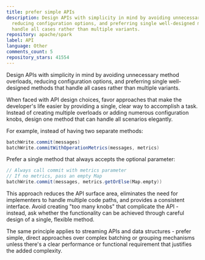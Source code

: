 ```yaml
---
title: prefer simple APIs
description: Design APIs with simplicity in mind by avoiding unnecessary method overloads,
  reducing configuration options, and preferring single well-designed methods that
  handle all cases rather than multiple variants.
repository: apache/spark
label: API
language: Other
comments_count: 5
repository_stars: 41554
---
```


Design APIs with simplicity in mind by avoiding unnecessary method overloads, reducing configuration options, and preferring single well-designed methods that handle all cases rather than multiple variants.

When faced with API design choices, favor approaches that make the developer's life easier by providing a single, clear way to accomplish a task. Instead of creating multiple overloads or adding numerous configuration knobs, design one method that can handle all scenarios elegantly.

For example, instead of having two separate methods:
```scala
batchWrite.commit(messages)
batchWrite.commitWithOperationMetrics(messages, metrics)
```

Prefer a single method that always accepts the optional parameter:
```scala
// Always call commit with metrics parameter
// If no metrics, pass an empty Map
batchWrite.commit(messages, metrics.getOrElse(Map.empty))
```

This approach reduces the API surface area, eliminates the need for implementers to handle multiple code paths, and provides a consistent interface. Avoid creating "too many knobs" that complicate the API - instead, ask whether the functionality can be achieved through careful design of a single, flexible method.

The same principle applies to streaming APIs and data structures - prefer simple, direct approaches over complex batching or grouping mechanisms unless there's a clear performance or functional requirement that justifies the added complexity.